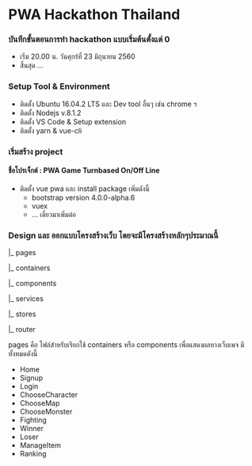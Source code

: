 # PWA Hackathon Thailand

### บันทึกขั้นตอนการทำ hackathon แบบเริ่มต้นตั้งแต่ 0
- เริ่ม 20.00 น. วันศุกร์ที่ 23 มิถุนายน 2560
- สิ้นสุด ...

### Setup Tool & Environment
- ติดตั้ง Ubuntu 16.04.2 LTS และ Dev tool อื่นๆ เช่น chrome ฯ
- ติดตั้ง Nodejs v.8.1.2
- ติดตั้ง VS Code & Setup extension 
- ติดตั้ง yarn & vue-cli

### เริ่มสร้าง project
#### ชื่อโปรเจ็กต์ : PWA Game Turnbased On/Off Line
- ติดตั้ง vue pwa และ install package เพิ่มดังนี้
  - bootstrap version 4.0.0-alpha.6
  - vuex
  - ... เดี๋ยวมาเพิ่มต่อ

### Design และ ออกแบบโครงสร้างเว็บ โดยจะมีโครงสร้างหลักๆประมาณนี้
|_ pages

|_ containers

|_ components

|_ services

|_ stores

|_ router

pages คือ ไฟล์สำหรับเรียกใช้ containers หรือ components เพื่อแสดงผลทางเว็บเพจ มีทั้งหมดดังนี้
- Home
- Signup
- Login
- ChooseCharacter
- ChooseMap
- ChooseMonster
- Fighting
- Winner
- Loser
- ManageItem
- Ranking